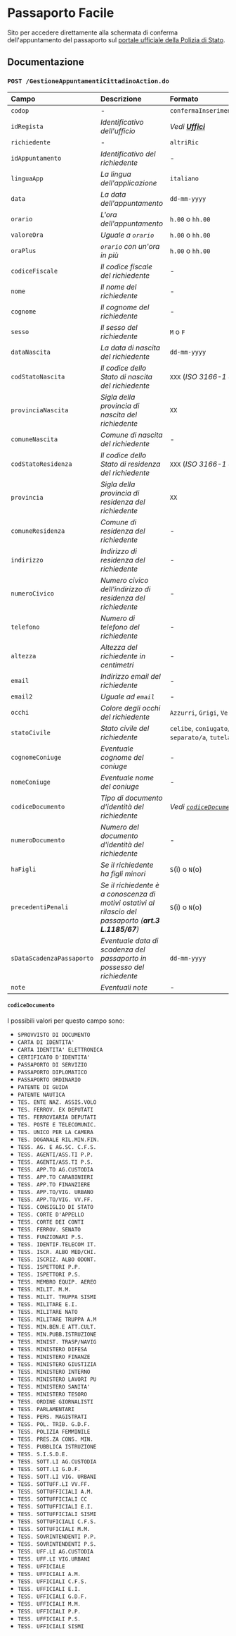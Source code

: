 # Passaporto Facile

Sito per accedere direttamente alla schermata di conferma dell'appuntamento del
passaporto sul [portale ufficiale della Polizia di Stato](https://www.passaportonline.poliziadistato.it).

## Documentazione

### `POST /GestioneAppuntamentiCittadinoAction.do`

| Campo | Descrizione | Formato | Richiesto |
| :- | :- | :- | :-: |
| `codop` | - | `confermaInserimentoAppuntamentoCittadino` | :white_check_mark: |
| `idRegista` | *Identificativo dell'ufficio* | *Vedi [**Uffici**](https://passaporto-facile.alexsandri.com/uffici/)* | :white_check_mark: |
| `richiedente` | - | `altriRic` | :white_check_mark: |
| `idAppuntamento` | *Identificativo del richiedente* | - | :white_check_mark: |
| `linguaApp` | *La lingua dell'applicazione* | `italiano` | :white_check_mark: |
| `data` | *La data dell'appuntamento* | `dd-mm-yyyy` | :white_check_mark: |
| `orario` | *L'ora dell'appuntamento* | `h.00` o `hh.00` | :white_check_mark: |
| `valoreOra` | *Uguale a `orario`* | `h.00` o `hh.00` | :white_check_mark: |
| `oraPlus` | *`orario` con un'ora in più* | `h.00` o `hh.00` | :white_check_mark: |
| `codiceFiscale` | *Il codice fiscale del richiedente* | - | :white_check_mark: |
| `nome` | *Il nome del richiedente* | - | :white_check_mark: |
| `cognome` | *Il cognome del richiedente* | - | :white_check_mark: |
| `sesso` | *Il sesso del richiedente* | `M` o `F` | :white_check_mark: |
| `dataNascita` | *La data di nascita del richiedente* | `dd-mm-yyyy` | :white_check_mark: |
| `codStatoNascita` | *Il codice dello Stato di nascita del richiedente* | `XXX` (*ISO 3166-1 alpha 3*) | :white_check_mark: |
| `provinciaNascita` | *Sigla della provincia di nascita del richiedente* | `XX` | :white_check_mark: |
| `comuneNascita` | *Comune di nascita del richiedente* | - | :white_check_mark: |
| `codStatoResidenza` | *Il codice dello Stato di residenza del richiedente* | `XXX` (*ISO 3166-1 alpha 3*) | :white_check_mark: |
| `provincia` | *Sigla della provincia di residenza del richiedente* | `XX` | :white_check_mark: |
| `comuneResidenza` | *Comune di residenza del richiedente* | - | :white_check_mark: |
| `indirizzo` | *Indirizzo di residenza del richiedente* | - | :white_check_mark: |
| `numeroCivico` | *Numero civico dell'indirizzo di residenza del richiedente* | - | :white_check_mark: |
| `telefono` | *Numero di telefono del richiedente* | - | :white_check_mark: |
| `altezza` | *Altezza del richiedente in centimetri* | - | :white_check_mark: |
| `email` | *Indirizzo email del richiedente* | - | :white_check_mark: |
| `email2` | *Uguale ad `email`* | - | :white_check_mark: |
| `occhi` | *Colore degli occhi del richiedente* | `Azzurri`, `Grigi`, `Verdi`, `Marroni` o `Neri` | :white_check_mark: |
| `statoCivile` | *Stato civile del richiedente* | `celibe`, `coniugato/a`, `divorziato/a`, `nubile`, `separato/a`, `tutelato/a` o `vedovo/a` | :white_check_mark: |
| `cognomeConiuge` | *Eventuale cognome del coniuge* | - | :x: |
| `nomeConiuge` | *Eventuale nome del coniuge* | - | :x: |
| `codiceDocumento` | *Tipo di documento d'identità del richiedente* | *Vedi [`codiceDocumento`](#codicedocumento)* | :white_check_mark: |
| `numeroDocumento` | *Numero del documento d'identità del richiedente* | - | :white_check_mark: |
| `haFigli` | *Se il richiedente ha figli minori* | `S`(ì) o `N`(o) | :white_check_mark: |
| `precedentiPenali` | *Se il richiedente è a conoscenza di motivi ostativi al rilascio del passaporto (**art.3 L.1185/67**)* | `S`(ì) o `N`(o) | :white_check_mark: |
| `sDataScadenzaPassaporto` | *Eventuale data di scadenza del passaporto in possesso del richiedente* | `dd-mm-yyyy` | :x: |
| `note` | *Eventuali note* | - | :x: |

#### `codiceDocumento`

I possibili valori per questo campo sono:
- `SPROVVISTO DI DOCUMENTO`
- `CARTA DI IDENTITA'`
- `CARTA IDENTITA' ELETTRONICA`
- `CERTIFICATO D'IDENTITA'`
- `PASSAPORTO DI SERVIZIO`
- `PASSAPORTO DIPLOMATICO`
- `PASSAPORTO ORDINARIO`
- `PATENTE DI GUIDA`
- `PATENTE NAUTICA`
- `TES. ENTE NAZ. ASSIS.VOLO`
- `TES. FERROV. EX DEPUTATI`
- `TES. FERROVIARIA DEPUTATI`
- `TES. POSTE E TELECOMUNIC.`
- `TES. UNICO PER LA CAMERA`
- `TES. DOGANALE RIL.MIN.FIN.`
- `TESS. AG. E AG.SC. C.F.S.`
- `TESS. AGENTI/ASS.TI P.P.`
- `TESS. AGENTI/ASS.TI P.S.`
- `TESS. APP.TO AG.CUSTODIA`
- `TESS. APP.TO CARABINIERI`
- `TESS. APP.TO FINANZIERE`
- `TESS. APP.TO/VIG. URBANO`
- `TESS. APP.TO/VIG. VV.FF.`
- `TESS. CONSIGLIO DI STATO`
- `TESS. CORTE D'APPELLO`
- `TESS. CORTE DEI CONTI`
- `TESS. FERROV. SENATO`
- `TESS. FUNZIONARI P.S.`
- `TESS. IDENTIF.TELECOM IT.`
- `TESS. ISCR. ALBO MED/CHI.`
- `TESS. ISCRIZ. ALBO ODONT.`
- `TESS. ISPETTORI P.P.`
- `TESS. ISPETTORI P.S.`
- `TESS. MEMBRO EQUIP. AEREO`
- `TESS. MILIT. M.M.`
- `TESS. MILIT. TRUPPA SISMI`
- `TESS. MILITARE E.I.`
- `TESS. MILITARE NATO`
- `TESS. MILITARE TRUPPA A.M`
- `TESS. MIN.BEN.E ATT.CULT.`
- `TESS. MIN.PUBB.ISTRUZIONE`
- `TESS. MINIST. TRASP/NAVIG`
- `TESS. MINISTERO DIFESA`
- `TESS. MINISTERO FINANZE`
- `TESS. MINISTERO GIUSTIZIA`
- `TESS. MINISTERO INTERNO`
- `TESS. MINISTERO LAVORI PU`
- `TESS. MINISTERO SANITA'`
- `TESS. MINISTERO TESORO`
- `TESS. ORDINE GIORNALISTI`
- `TESS. PARLAMENTARI`
- `TESS. PERS. MAGISTRATI`
- `TESS. POL. TRIB. G.D.F.`
- `TESS. POLIZIA FEMMINILE`
- `TESS. PRES.ZA CONS. MIN.`
- `TESS. PUBBLICA ISTRUZIONE`
- `TESS. S.I.S.D.E.`
- `TESS. SOTT.LI AG.CUSTODIA`
- `TESS. SOTT.LI G.D.F.`
- `TESS. SOTT.LI VIG. URBANI`
- `TESS. SOTTUFF.LI VV.FF.`
- `TESS. SOTTUFFICIALI A.M.`
- `TESS. SOTTUFFICIALI CC`
- `TESS. SOTTUFFICIALI E.I.`
- `TESS. SOTTUFFICIALI SISMI`
- `TESS. SOTTUFICIALI C.F.S.`
- `TESS. SOTTUFICIALI M.M.`
- `TESS. SOVRINTENDENTI P.P.`
- `TESS. SOVRINTENDENTI P.S.`
- `TESS. UFF.LI AG.CUSTODIA`
- `TESS. UFF.LI VIG.URBANI`
- `TESS. UFFICIALE`
- `TESS. UFFICIALI A.M.`
- `TESS. UFFICIALI C.F.S.`
- `TESS. UFFICIALI E.I.`
- `TESS. UFFICIALI G.D.F.`
- `TESS. UFFICIALI M.M.`
- `TESS. UFFICIALI P.P.`
- `TESS. UFFICIALI P.S.`
- `TESS. UFFICIALI SISMI`
